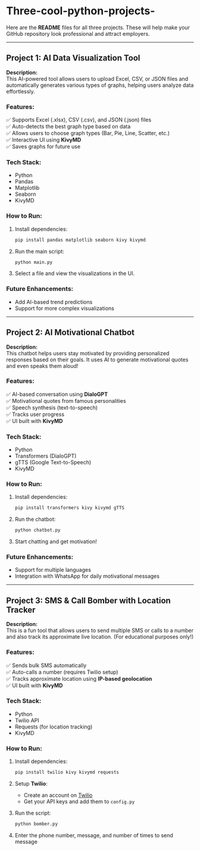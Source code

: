 # Three-cool-python-projects-

Here are the **README** files for all three projects. These will help make your GitHub repository look professional and attract employers.  

---

## **Project 1: AI Data Visualization Tool**  
**Description:**  
This AI-powered tool allows users to upload Excel, CSV, or JSON files and automatically generates various types of graphs, helping users analyze data effortlessly.  

### **Features:**  
✅ Supports Excel (.xlsx), CSV (.csv), and JSON (.json) files  
✅ Auto-detects the best graph type based on data  
✅ Allows users to choose graph types (Bar, Pie, Line, Scatter, etc.)  
✅ Interactive UI using **KivyMD**  
✅ Saves graphs for future use  

### **Tech Stack:**  
- Python  
- Pandas  
- Matplotlib  
- Seaborn  
- KivyMD  

### **How to Run:**  
1. Install dependencies:  
   ```bash
   pip install pandas matplotlib seaborn kivy kivymd
   ```
2. Run the main script:  
   ```bash
   python main.py
   ```
3. Select a file and view the visualizations in the UI.  

### **Future Enhancements:**  
- Add AI-based trend predictions  
- Support for more complex visualizations  

---

## **Project 2: AI Motivational Chatbot**  
**Description:**  
This chatbot helps users stay motivated by providing personalized responses based on their goals. It uses AI to generate motivational quotes and even speaks them aloud!  

### **Features:**  
✅ AI-based conversation using **DialoGPT**  
✅ Motivational quotes from famous personalities  
✅ Speech synthesis (text-to-speech)  
✅ Tracks user progress  
✅ UI built with **KivyMD**  

### **Tech Stack:**  
- Python  
- Transformers (DialoGPT)  
- gTTS (Google Text-to-Speech)  
- KivyMD  

### **How to Run:**  
1. Install dependencies:  
   ```bash
   pip install transformers kivy kivymd gTTS
   ```
2. Run the chatbot:  
   ```bash
   python chatbot.py
   ```
3. Start chatting and get motivation!  

### **Future Enhancements:**  
- Support for multiple languages  
- Integration with WhatsApp for daily motivational messages  

---

## **Project 3: SMS & Call Bomber with Location Tracker**  
**Description:**  
This is a fun tool that allows users to send multiple SMS or calls to a number and also track its approximate live location. (For educational purposes only!)  

### **Features:**  
✅ Sends bulk SMS automatically  
✅ Auto-calls a number (requires Twilio setup)  
✅ Tracks approximate location using **IP-based geolocation**  
✅ UI built with **KivyMD**  

### **Tech Stack:**  
- Python  
- Twilio API  
- Requests (for location tracking)  
- KivyMD  

### **How to Run:**  
1. Install dependencies:  
   ```bash
   pip install twilio kivy kivymd requests
   ```
2. Setup **Twilio**:  
   - Create an account on [Twilio](https://www.twilio.com/)  
   - Get your API keys and add them to `config.py`  

3. Run the script:  
   ```bash
   python bomber.py
   ```
4. Enter the phone number, message, and number of times to send message 
